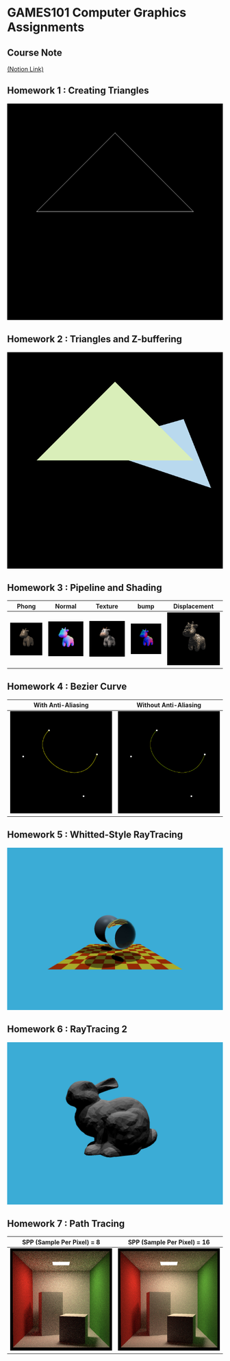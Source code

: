 # GAMES101 Computer Graphics Assignments

## Course Note 

[(Notion Link)](https://www.notion.so/mikevon/31aba9c649ff4d44b20ce1f6cf31d17c?v=68b1b12d4cdd4f1b9375c73a17811f94)

## Homework 1 : Creating Triangles

![hmw1](img/hmw_1.png)

## Homework 2 : Triangles and Z-buffering

![hmw2](img/hmw_2.png)

## Homework 3 : Pipeline and Shading

Phong        | Normal        | Texture       | bump          | Displacement  |
------------ | ------------- | ------------- | ------------- | ------------- |
![hmw3](img/hmw_3_phong.png) | ![hmw3](img/hmw_3_normal.png) | ![hmw3](img/hmw_3_texture.png)| ![hmw3](img/hmw_3_bump.png)| ![hmw3](img/hmw_3_displacement.png)|

## Homework 4 : Bezier Curve

With Anti-Aliasing        | Without Anti-Aliasing      |
------------ | ------------- |
![hmw4](img/hmw_4_my_bezier_curve_AA.png) | ![hmw4](img/hmw_4_my_bezier_curve_noAA.png)

## Homework 5 : Whitted-Style RayTracing

![hmw5](img/hmw_5.jpeg)

## Homework 6 : RayTracing 2

![hmw6](img/hmw_6.jpeg)

## Homework 7 : Path Tracing

SPP (Sample Per Pixel) = 8       | SPP (Sample Per Pixel) = 16      |
------------ | ------------- |
![hmw7](img/hmw_7_8.jpeg) | ![hmw7](img/hmw_7_16.jpeg)
